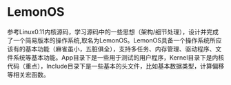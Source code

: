 # LemonOS
参考Linux0.11内核源码，学习源码中的一些思想（架构/细节处理），设计并完成了一个简易版本的操作系统,取名为LemonOS。LemonOS具备一个操作系统所应该有的基本功能（麻雀虽小，五脏俱全），支持多任务、内存管理、驱动程序、文件系统等基本功能。App目录下是一些用于测试的用户程序，Kernel目录下是内核代码（重点），Include目录下是一些基本的头文件，比如基本数据类型，计算偏移等相关宏函数。
